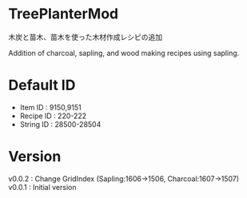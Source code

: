 # TreePlanterMod
木炭と苗木、苗木を使った木材作成レシピの追加

Addition of charcoal, sapling, and wood making recipes using sapling.

# Default ID
- Item ID : 9150,9151
- Recipe ID : 220-222
- String ID : 28500-28504

# Version
v0.0.2 : Change GridIndex (Sapling:1606->1506, Charcoal:1607->1507)  
v0.0.1 : Initial version
